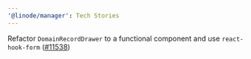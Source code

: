```yaml
---
'@linode/manager': Tech Stories
---
```


Refactor `DomainRecordDrawer` to a functional component and use `react-hook-form` ([#11538](https://github.com/linode/manager/pull/11538))

